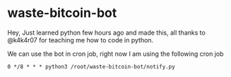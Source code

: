 # waste-bitcoin-bot

Hey, Just learned python few hours ago and made this, all thanks to @k4k4r07 for teaching me how to code in python.

We can use the bot in cron job, right now I am using the following cron job

`0 */8 * * * python3 /root/waste-bitcoin-bot/notify.py`
